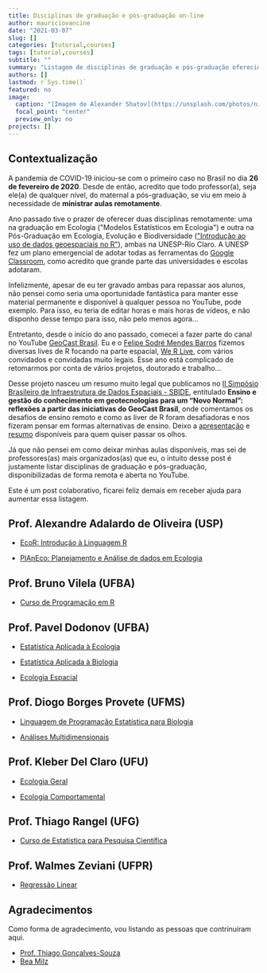 ```yaml
---
title: Disciplinas de graduação e pós-graduação on-line
author: mauriciovancine
date: "2021-03-07"
slug: []
categories: [tutorial,courses]
tags: [tutorial,courses]
subtitle: ""
summary: "Listagem de disciplinas de graduação e pós-graduação oferecidas on-line"
authors: []
lastmod: r`Sys.time()`
featured: no
image:
  caption: "[Imagem de Alexander Shatov](https://unsplash.com/photos/niUkImZcSP8)"
  focal_point: "center"
  preview_only: no
projects: []
---
```




## Contextualização

A pandemia de COVID-19 iniciou-se com o primeiro caso no Brasil no dia **26 de fevereiro de 2020**. Desde de então, acredito que todo professor(a), seja ele(a) de qualquer nível, do maternal a pós-graduação, se viu em meio à necessidade de **ministrar aulas remotamente**.

Ano passado tive o prazer de oferecer duas disciplinas remotamente: uma na graduação em Ecologia ("Modelos Estatísticos em Ecologia") e outra na Pós-Graduação em Ecologia, Evolução e Biodiversidade (["Introdução ao uso de dados geoespaciais no R"](https://mauriciovancine.github.io/pt/courses/course-geospatial-analisys-r/)), ambas na UNESP-Rio Claro. A UNESP fez um plano emergencial de adotar todas as ferramentas do [Google Classroom](https://classroom.google.com), como acredito que grande parte das universidades e escolas adotaram.

Infelizmente, apesar de eu ter gravado ambas para repassar aos alunos, não pensei como seria uma oportunidade fantástica para manter esse material permanente e disponível à qualquer pessoa no YouTube, pode exemplo. Para isso, eu teria de editar horas e mais horas de vídeos, e não disponho desse tempo para isso, não pelo menos agora...

Entretanto, desde o início do ano passado, comecei a fazer parte do canal no YouTube [GeoCast Brasil](https://www.youtube.com/channel/UCLAeX4dyujMoy4xqHvxSDpQ). Eu e o [Felipe Sodré Mendes Barros](https://felipesbarros.github.io/) fizemos diversas lives de R focando na parte espacial, [We R Live](https://mauriciovancine.github.io/pt/video/werlive/), com vários convidados e convidadas muito legais. Esse ano está complicado de retomarmos por conta de vários projetos, doutorado e trabalho... 

Desse projeto nasceu um resumo muito legal que publicamos no [II Simpósio Brasileiro de Infraestrutura de Dados Espaciais - SBIDE](https://inde.gov.br/simposio-12-anos/sbide-home.html), entitulado **Ensino e gestão do conhecimento em geotecnologias para um “Novo Normal”: reflexões a partir das iniciativas do GeoCast Brasil**, onde comentamos os desafios de ensino remoto e como as liver de R foram desafiadoras e nos fizeram pensar em formas alternativas de ensino. Deixo a [apresentação](https://mauriciovancine.github.io/slides/talk-sbide.pdf) e [resumo](https://mauriciovancine.github.io/pdf/2021-anais-sbide.pdf) disponíveis para quem quiser passar os olhos.

Já que não pensei em como deixar minhas aulas disponíveis, mas sei de professores(as) mais organizados(as) que eu, o intuito desse post é justamente listar disciplinas de graduação e pós-graduação, disponibilizadas de forma remota e aberta no YouTube. 

Este é um post colaborativo, ficarei feliz demais em receber ajuda para aumentar essa listagem.

## Prof. Alexandre Adalardo de Oliveira (USP)

- [EcoR: Introdução à Linguagem R](https://youtube.com/playlist?list=PLg7_KQP14uSF8SRTbha-ezqu4lH-ATxb3)

- [PlAnEco: Planejamento e Análise de dados em Ecologia](https://youtube.com/playlist?list=PLg7_KQP14uSGMKE9bmnVINkB4TXMdv0XO)

## Prof. Bruno Vilela (UFBA)

- [Curso de Programação em R](https://youtube.com/playlist?list=PL3U7PUKvYnzAZAEoFcjGLVkIML2ZGGl6t)

## Prof. Pavel Dodonov (UFBA)

- [Estatística Aplicada à Ecologia](https://www.youtube.com/playlist?list=PL3U7PUKvYnzCiT8rb3Tv25R-dZo6YYzut)

- [Estatística Aplicada à Biologia](https://www.youtube.com/playlist?list=PL3U7PUKvYnzAtEU1znfx2MQTjirVVCs0Z)

- [Ecologia Espacial](https://youtube.com/playlist?list=PL3U7PUKvYnzDPjJYBEzwVBqiQHcKYAiOd)

## Prof. Diogo Borges Provete (UFMS)

- [Linguagem de Programação Estatística para Biologia](https://youtube.com/playlist?list=PLy2rjqiD2VP6p7RNCZ7lGU4j3CqjJDuWX)

- [Análises Multidimensionais](https://www.youtube.com/playlist?list=PLy2rjqiD2VP5G6pqMo_QlWo7I3yu-uFTk)

## Prof. Kleber Del Claro (UFU)

- [Ecologia Geral](https://www.youtube.com/playlist?list=PL2T3g_8Bm49S-ATCZQ118JnjXjoIG_r1Z)

- [Ecologia Comportamental](https://www.youtube.com/playlist?list=PL2T3g_8Bm49TbMxbXnC2u0qmO5CHPahH)

## Prof. Thiago Rangel (UFG)

- [Curso de Estatistica para Pesquisa Científica](http://estat.bio.br/)

## Prof. Walmes Zeviani (UFPR)

- [Regressão Linear](https://www.youtube.com/channel/UCwVcL3wtVJNmgFZdNickiqw)

## Agradecimentos

Como forma de agradecimento, vou listando as pessoas que contrinuíram aqui.

- [Prof. Thiago Gonçalves-Souza](https://thiagocalvesouza.wixsite.com/ecoffun)
- [Bea Milz](https://beatrizmilz.com/)
